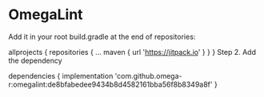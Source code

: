 # OmegaLint
Add it in your root build.gradle at the end of repositories:

allprojects {
	repositories {
		...
		maven { url 'https://jitpack.io' }
	}
}
Step 2. Add the dependency

dependencies {
        implementation 'com.github.omega-r:omegalint:de8bfabedee9434b8d4582161bba56f8b8349a8f'
}
